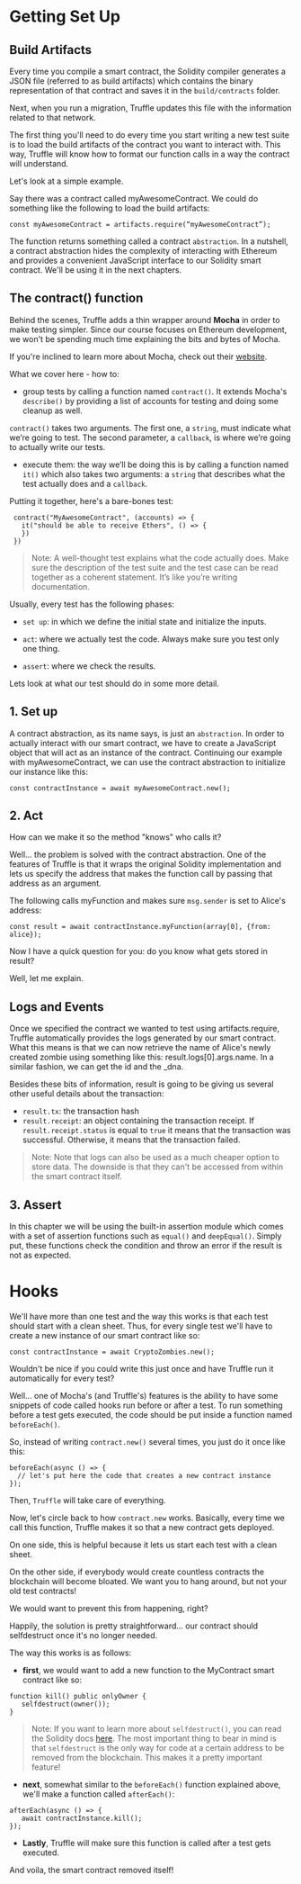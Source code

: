 # Getting Set Up

## Build Artifacts

Every time you compile a smart contract, the Solidity compiler generates a JSON file (referred to as build artifacts) which contains the binary representation of that contract and saves it in the `build/contracts` folder.

Next, when you run a migration, Truffle updates this file with the information related to that network.

The first thing you'll need to do every time you start writing a new test suite is to load the build artifacts of the contract you want to interact with. This way, Truffle will know how to format our function calls in a way the contract will understand.

Let's look at a simple example.

Say there was a contract called myAwesomeContract. We could do something like the following to load the build artifacts:

```shell
const myAwesomeContract = artifacts.require(“myAwesomeContract”);
```

The function returns something called a contract `abstraction`. In a nutshell, a contract abstraction hides the complexity of interacting with Ethereum and provides a convenient JavaScript interface to our Solidity smart contract. We'll be using it in the next chapters.

## The contract() function

Behind the scenes, Truffle adds a thin wrapper around **Mocha** in order to make testing simpler. Since our course focuses on Ethereum development, we won't be spending much time explaining the bits and bytes of Mocha. 

If you're inclined to learn more about Mocha, check out their [website](https://mochajs.org/).

What we cover here - how to:

- group tests by calling a function named `contract()`. It extends Mocha's `describe()` by providing a list of accounts for testing and doing some cleanup as well.

`contract()` takes two arguments. The first one, a `string`, must indicate what we’re going to test. The second parameter, a `callback`, is where we’re going to actually write our tests.

- execute them: the way we’ll be doing this is by calling a function named `it()` which also takes two arguments: a `string` that describes what the test actually does and a `callback`.

Putting it together, here's a bare-bones test:
```shell
 contract("MyAwesomeContract", (accounts) => {
   it("should be able to receive Ethers", () => {
   })
 })
```

> Note: A well-thought test explains what the code actually does. Make sure the description of the test suite and the test case can be read together as a coherent statement. It’s like you’re writing documentation.

Usually, every test has the following phases:

- `set up`: in which we define the initial state and initialize the inputs.

- `act`: where we actually test the code. Always make sure you test only one thing.

- `assert`: where we check the results.

Lets look at what our test should do in some more detail.

## 1. Set up
A contract abstraction, as its name says, is just an `abstraction`. In order to actually interact with our smart contract, we have to create a JavaScript object that will act as an instance of the contract. Continuing our example with myAwesomeContract, we can use the contract abstraction to initialize our instance like this:

```shell
const contractInstance = await myAwesomeContract.new();
```

## 2. Act

How can we make it so the method "knows" who calls it? 

Well... the problem is solved with the contract abstraction. One of the features of Truffle is that it wraps the original Solidity implementation and lets us specify the address that makes the function call by passing that address as an argument.

The following calls myFunction and makes sure `msg.sender` is set to Alice's address:

```shell
const result = await contractInstance.myFunction(array[0], {from: alice});
```

Now I have a quick question for you: do you know what gets stored in result?

Well, let me explain.

## Logs and Events
Once we specified the contract we wanted to test using artifacts.require, Truffle automatically provides the logs generated by our smart contract. What this means is that we can now retrieve the name of Alice's newly created zombie using something like this: result.logs[0].args.name. In a similar fashion, we can get the id and the _dna.

Besides these bits of information, result is going to be giving us several other useful details about the transaction:

- `result.tx`: the transaction hash
- `result.receipt`: an object containing the transaction receipt. If `result.receipt.status` is equal to `true` it means that the transaction was successful. Otherwise, it means that the transaction failed.

> Note: Note that logs can also be used as a much cheaper option to store data. The downside is that they can't be accessed from within the smart contract itself.

## 3. Assert
In this chapter we will be using the built-in assertion module which comes with a set of assertion functions such as `equal()` and `deepEqual()`. Simply put, these functions check the condition and throw an error if the result is not as expected.


# Hooks
We'll have more than one test and the way this works is that each test should start with a clean sheet. Thus, for every single test we'll have to create a new instance of our smart contract like so:

```shell
const contractInstance = await CryptoZombies.new();
```
Wouldn't be nice if you could write this just once and have Truffle run it automatically for every test?

Well... one of Mocha's (and Truffle's) features is the ability to have some snippets of code called hooks run before or after a test. To run something before a test gets executed, the code should be put inside a function named `beforeEach()`.

So, instead of writing `contract.new()` several times, you just do it once like this:

```shell
beforeEach(async () => {
  // let's put here the code that creates a new contract instance
});
```
Then, `Truffle` will take care of everything.



Now, let's circle back to how `contract.new` works. Basically, every time we call this function, Truffle makes it so that a new contract gets deployed.

On one side, this is helpful because it lets us start each test with a clean sheet.

On the other side, if everybody would create countless contracts the blockchain will become bloated. We want you to hang around, but not your old test contracts!

We would want to prevent this from happening, right?

Happily, the solution is pretty straightforward... our contract should selfdestruct once it's no longer needed.

The way this works is as follows:

- **first**, we would want to add a new function to the MyContract smart contract like so:

```shell
function kill() public onlyOwner {
   selfdestruct(owner());
}
```

> Note: If you want to learn more about `selfdestruct()`, you can read the Solidity docs [here](https://docs.soliditylang.org/en/v0.8.11/introduction-to-smart-contracts.html?highlight=self%20destruct#deactivate-and-self-destruct). The most important thing to bear in mind is that `selfdestruct` is the only way for code at a certain address to be removed from the blockchain. This makes it a pretty important feature!

- **next**, somewhat similar to the `beforeEach()` function explained above, we'll make a function called `afterEach()`:

```shell
afterEach(async () => {
   await contractInstance.kill();
});
```

- **Lastly**, Truffle will make sure this function is called after a test gets executed.

And voila, the smart contract removed itself!